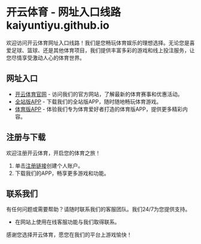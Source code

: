 # 开云体育 - 网址入口线路kaiyuntiyu.github.io

欢迎访问开云体育网址入口线路！我们是您畅玩体育娱乐的理想选择。无论您是喜爱足球、篮球、还是其他体育项目，我们提供丰富多彩的游戏和线上投注服务，让您尽情享受激动人心的体育世界。

## 网址入口

- [开云体育官网](https://kaiyuntiyu.github.io/) - 访问我们的官方网站，了解最新的体育赛事和优惠活动。
- [全站版APP](https://kaiyuntiyu.github.io) - 下载我们的全站版APP，随时随地畅玩体育游戏。
- [体育版APP](https://kaiyuntiyu.github.io) - 体验我们专为体育爱好者打造的体育版APP，提供更多精彩内容。

## 注册与下载

欢迎注册开云体育，开启您的体育之旅！

1. 单击[注册链接](https://kaiyuntiyu.github.io)创建个人账户。
2. 下载我们的APP，畅享更多游戏和功能。

## 联系我们

有任何问题或需要帮助？请随时联系我们的客服团队。我们24/7为您提供支持。

- 在网站上使用在线客服功能与我们取得联系。

感谢您选择开云体育，愿您在我们的平台上游戏愉快！

